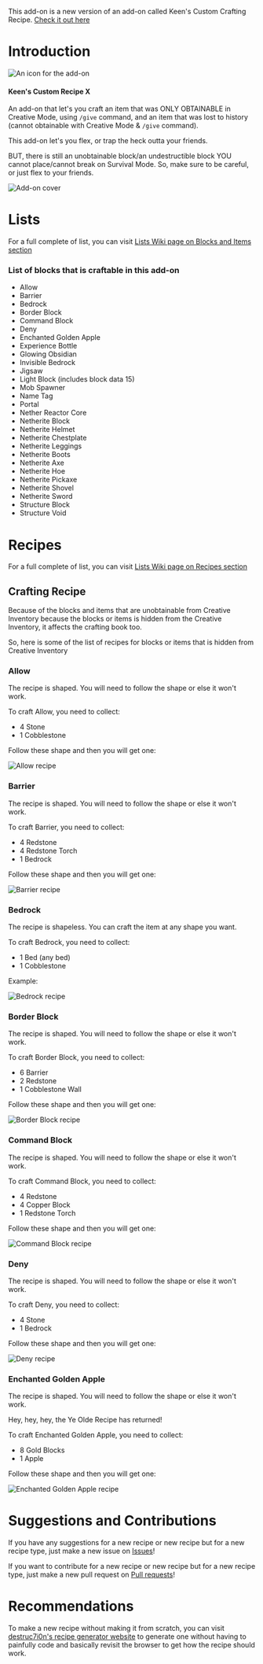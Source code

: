 This add-on is a new version of an add-on called Keen's Custom Crafting Recipe. [Check it out here](https://mcpedl.com/keens-custom-crafting-table-addon/)

# Introduction
![An icon for the add-on](images/PackIcon.png)

#### Keen's Custom Recipe X

An add-on that let's you craft an item that was ONLY OBTAINABLE in Creative Mode, using `/give` command, and an item that was lost to history (cannot obtainable with Creative Mode & `/give` command).

This add-on let's you flex, or trap the heck outta your friends.

BUT, there is still an unobtainable block/an undestructible block YOU cannot place/cannot break on Survival Mode. So, make sure to be careful, or just flex to your friends.

![Add-on cover](images/CoverAddOn.png)
# Lists
For a full complete of list, you can visit [Lists Wiki page on Blocks and Items section](https://github.com/keenanyafiqy/CustomRecipeX/wiki/Lists#blocks-and-items)
### List of blocks that is craftable in this add-on
- Allow
- Barrier
- Bedrock
- Border Block
- Command Block
- Deny
- Enchanted Golden Apple
- Experience Bottle
- Glowing Obsidian
- Invisible Bedrock
- Jigsaw
- Light Block (includes block data 15)
- Mob Spawner
- Name Tag
- Portal
- Nether Reactor Core
- Netherite Block
- Netherite Helmet
- Netherite Chestplate
- Netherite Leggings
- Netherite Boots
- Netherite Axe
- Netherite Hoe
- Netherite Pickaxe
- Netherite Shovel
- Netherite Sword
- Structure Block
- Structure Void
# Recipes
For a full complete of list, you can visit [Lists Wiki page on Recipes section](https://github.com/keenanyafiqy/CustomRecipeX/wiki/Lists#recipes)
## Crafting Recipe
Because of the blocks and items that are unobtainable from Creative Inventory because the blocks or items is hidden from the Creative Inventory, it affects the crafting book too. 

So, here is some of the list of recipes for blocks or items that is hidden from Creative Inventory
### Allow
The recipe is shaped. You will need to follow the shape or else it won't work.

To craft Allow, you need to collect:
- 4 Stone
- 1 Cobblestone

Follow these shape and then you will get one:

![Allow recipe](images/AllowRecipe.png)
### Barrier
The recipe is shaped. You will need to follow the shape or else it won't work.

To craft Barrier, you need to collect:
- 4 Redstone
- 4 Redstone Torch
- 1 Bedrock

Follow these shape and then you will get one:

![Barrier recipe](images/BarrierRecipe.png)
### Bedrock
The recipe is shapeless. You can craft the item at any shape you want.

To craft Bedrock, you need to collect:
- 1 Bed (any bed)
- 1 Cobblestone

Example:

![Bedrock recipe](images/BedrockRecipe.png)
### Border Block
The recipe is shaped. You will need to follow the shape or else it won't work.

To craft Border Block, you need to collect:
- 6 Barrier
- 2 Redstone
- 1 Cobblestone Wall

Follow these shape and then you will get one:

![Border Block recipe](images/BorderBlockRecipe.png)
### Command Block
The recipe is shaped. You will need to follow the shape or else it won't work.

To craft Command Block, you need to collect:
- 4 Redstone
- 4 Copper Block
- 1 Redstone Torch

Follow these shape and then you will get one:

![Command Block recipe](images/CommandBlockRecipe.png)
### Deny
The recipe is shaped. You will need to follow the shape or else it won't work.

To craft Deny, you need to collect:
- 4 Stone
- 1 Bedrock

Follow these shape and then you will get one:

![Deny recipe](images/DenyRecipe.png)
### Enchanted Golden Apple
The recipe is shaped. You will need to follow the shape or else it won't work.

Hey, hey, hey, the Ye Olde Recipe has returned!

To craft Enchanted Golden Apple, you need to collect:
- 8 Gold Blocks
- 1 Apple

Follow these shape and then you will get one:

![Enchanted Golden Apple recipe](images/EnchantedGoldenAppleRecipe.png)
# Suggestions and Contributions
If you have any suggestions for a new recipe or new recipe but for a new recipe type, just make a new issue on [Issues](https://github.com/keenanyafiqy/CustomRecipeX/issues/new/choose)!

If you want to contribute for a new recipe or new recipe but for a new recipe type, just make a new pull request on [Pull requests](https://github.com/keenanyafiqy/CustomRecipeX/pull)!
# Recommendations
To make a new recipe without making it from scratch, you can visit [destruc7i0n's recipe generator website](https://crafting.thedestruc7i0n.ca) to generate one without having to painfully code and basically revisit the browser to get how the recipe should work.
